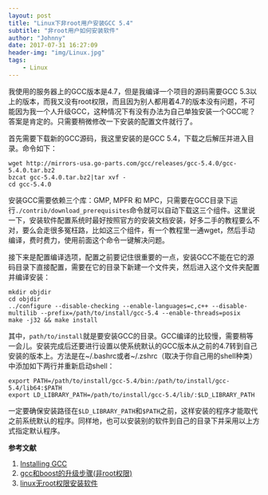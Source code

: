 ```yaml
---
layout: post
title: "Linux下非root用户安装GCC 5.4"
subtitle: "非root用户如何安装软件"
author: "Johnny"
date: 2017-07-31 16:27:09
header-img: "img/Linux.jpg"
tags: 
    - Linux
---
```



我使用的服务器上的GCC版本是4.7，但是我编译一个项目的源码需要GCC 5.3以上的版本，而我又没有root权限，而且因为别人都用着4.7的版本没有问题，不可能因为我一个人升级GCC，这种情况下有没有办法为自己单独安装一个GCC呢？答案是肯定的。只需要稍微修改一下安装的配置文件就行了。

首先需要下载新的GCC源码，我这里安装的是GCC 5.4，下载之后解压并进入目录。命令如下：

    wget http://mirrors-usa.go-parts.com/gcc/releases/gcc-5.4.0/gcc-5.4.0.tar.bz2
    bzcat gcc-5.4.0.tar.bz2|tar xvf -
    cd gcc-5.4.0
安装GCC需要依赖三个库：GMP, MPFR 和 MPC，只需要在GCC目录下运行`./contrib/download_prerequisites`命令就可以自动下载这三个组件。这里说一下，安装软件配置系统时最好按照官方的安装文档安装，好多二手的教程要么不对，要么会走很多冤枉路，比如这三个组件，有一个教程里一通wget，然后手动编译，费时费力，使用前面这个命令一键解决问题。

接下来是配置编译选项，配置之前要记住很重要的一点，安装GCC不能在它的源码目录下直接配置，需要在它的目录下新建一个文件夹，然后进入这个文件夹配置并编译安装：

    mkdir objdir
    cd objdir
    ../configure --disable-checking --enable-languages=c,c++ --disable-multilib --prefix=/path/to/install/gcc-5.4 --enable-threads=posix
    make -j32 && make install

其中，`path/to/install`就是要安装GCC的目录。GCC编译的比较慢，需要稍等一会儿。安装完成后还要进行设置以使系统默认的GCC版本从之前的4.7转到自己安装的版本上。方法是在~/.bashrc或者~/.zshrc（取决于你自己用的shell种类）中添加如下两行并重新启动shell：

    export PATH=/path/to/install/gcc-5.4/bin:/path/to/install/gcc-5.4/lib64:$PATH
    export LD_LIBRARY_PATH=/path/to/install/gcc-5.4/lib/:$LD_LIBRARY_PATH

一定要确保安装路径在`$LD_LIBRARY_PATH`和`$PATH`之前，这样安装的程序才能取代之前系统默认的程序。同样地，也可以安装别的软件到自己的目录下并采用以上方式指定默认程序。

**参考文献**

 1. [Installing GCC][1] 
 2. [gcc和boost的升级步骤(非root权限)][2]
 3. [linux无root权限安装软件 ][3]

  [1]: https://gcc.gnu.org/wiki/InstallingGCC
  [2]: http://blog.csdn.net/u010246947/article/details/42099021
  [3]: http://www.cnblogs.com/yukaizhao/archive/2012/09/03/linux_no_root_make_install.html